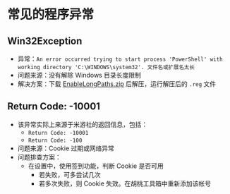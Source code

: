 # 常见的程序异常

## Win32Exception
- 异常：`An error occurred trying to start process 'PowerShell' with working directory 'C:\WINDOWS\system32'. 文件名或扩展名太长`
- 问题来源：没有解除 Windows 目录长度限制
- 解决方案：下载 [EnableLongPaths.zip](https://d.hut.ao/d/tools/EnableLongPaths.zip) 后解压，运行解压后的 `.reg` 文件

## Return Code: -10001
- 该异常实际上来源于米游社的返回信息，包括：
  - `Return Code: -10001`
  - `Return Code: -100`
- 问题来源：Cookie 过期或网络异常
- 问题排查方案：
  - 在设置中，使用签到功能，判断 Cookie 是否可用
    - 若失败，可多尝试几次
    - 若多次失败，则 Cookie 失效。在胡桃工具箱中重新添加该帐号